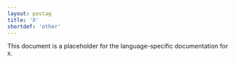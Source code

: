 ```yaml
---
layout: postag
title: 'X'
shortdef: 'other'
---
```


This document is a placeholder for the language-specific documentation
for `X`.
